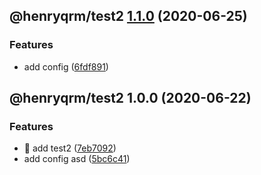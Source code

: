 ## @henryqrm/test2 [1.1.0](https://github.com/ditto-land/test/compare/@henryqrm/test2@1.0.0...@henryqrm/test2@1.1.0) (2020-06-25)


### Features

* add config ([6fdf891](https://github.com/ditto-land/test/commit/6fdf89162ed01da87eb918de259edbdad393a574))

## @henryqrm/test2 1.0.0 (2020-06-22)


### Features

* 🎸 add test2 ([7eb7092](https://github.com/ditto-land/test/commit/7eb70929fa0d37da998013085682ce21e3243340))
* add config asd ([5bc6c41](https://github.com/ditto-land/test/commit/5bc6c41eaa7a84a46c9ad56f38b07d235194b2ee))

